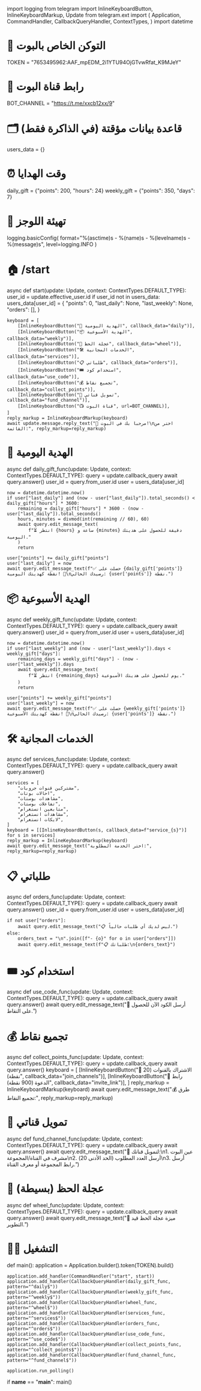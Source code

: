 import logging
from telegram import InlineKeyboardButton, InlineKeyboardMarkup, Update
from telegram.ext import (
    Application,
    CommandHandler,
    CallbackQueryHandler,
    ContextTypes,
)
import datetime

# 🔑 التوكن الخاص بالبوت
TOKEN = "7653495962:AAF_mpEDM_2i1YTU94OjGTvwRfat_K9MJeY"

# 📢 رابط قناة البوت
BOT_CHANNEL = "https://t.me/xxcb12xx/9"

# 🗂️ قاعدة بيانات مؤقتة (في الذاكرة فقط)
users_data = {}

# ⏰ وقت الهدايا
daily_gift = {"points": 200, "hours": 24}
weekly_gift = {"points": 350, "days": 7}


# 📌 تهيئة اللوجز
logging.basicConfig(
    format="%(asctime)s - %(name)s - %(levelname)s - %(message)s", level=logging.INFO
)


# 🏠 /start
async def start(update: Update, context: ContextTypes.DEFAULT_TYPE):
    user_id = update.effective_user.id
    if user_id not in users_data:
        users_data[user_id] = {
            "points": 0,
            "last_daily": None,
            "last_weekly": None,
            "orders": [],
        }

    keyboard = [
        [InlineKeyboardButton("🎁 الهدية اليومية", callback_data="daily")],
        [InlineKeyboardButton("📦 الهدية الأسبوعية", callback_data="weekly")],
        [InlineKeyboardButton("🎡 عجلة الحظ", callback_data="wheel")],
        [InlineKeyboardButton("🛠️ الخدمات المجانية", callback_data="services")],
        [InlineKeyboardButton("📋 طلباتي", callback_data="orders")],
        [InlineKeyboardButton("🎟️ استخدام كود", callback_data="use_code")],
        [InlineKeyboardButton("💰 تجميع نقاط", callback_data="collect_points")],
        [InlineKeyboardButton("📢 تمويل قناتي", callback_data="fund_channel")],
        [InlineKeyboardButton("📺 قناة البوت", url=BOT_CHANNEL)],
    ]
    reply_markup = InlineKeyboardMarkup(keyboard)
    await update.message.reply_text("👋 مرحبا بك في البوت!\nاختر من القائمة:", reply_markup=reply_markup)


# 🎁 الهدية اليومية
async def daily_gift_func(update: Update, context: ContextTypes.DEFAULT_TYPE):
    query = update.callback_query
    await query.answer()
    user_id = query.from_user.id
    user = users_data[user_id]

    now = datetime.datetime.now()
    if user["last_daily"] and (now - user["last_daily"]).total_seconds() < daily_gift["hours"] * 3600:
        remaining = daily_gift["hours"] * 3600 - (now - user["last_daily"]).total_seconds()
        hours, minutes = divmod(int(remaining // 60), 60)
        await query.edit_message_text(
            f"⏳ انتظر {hours} ساعة و {minutes} دقيقة للحصول على هديتك اليومية."
        )
        return

    user["points"] += daily_gift["points"]
    user["last_daily"] = now
    await query.edit_message_text(f"✅ حصلت على {daily_gift['points']} نقطة كهديتك اليومية! 🎁\nرصيدك الحالي: {user['points']} نقطة.")


# 📦 الهدية الأسبوعية
async def weekly_gift_func(update: Update, context: ContextTypes.DEFAULT_TYPE):
    query = update.callback_query
    await query.answer()
    user_id = query.from_user.id
    user = users_data[user_id]

    now = datetime.datetime.now()
    if user["last_weekly"] and (now - user["last_weekly"]).days < weekly_gift["days"]:
        remaining_days = weekly_gift["days"] - (now - user["last_weekly"]).days
        await query.edit_message_text(
            f"⏳ انتظر {remaining_days} يوم للحصول على هديتك الأسبوعية."
        )
        return

    user["points"] += weekly_gift["points"]
    user["last_weekly"] = now
    await query.edit_message_text(f"✅ حصلت على {weekly_gift['points']} نقطة كهديتك الأسبوعية! 🎁\nرصيدك الحالي: {user['points']} نقطة.")


# 🛠️ الخدمات المجانية
async def services_func(update: Update, context: ContextTypes.DEFAULT_TYPE):
    query = update.callback_query
    await query.answer()

    services = [
        "مشتركين قنوات جروبات",
        "احالات بوتات",
        "مشاهدات بوستات",
        "تفاعلات بوستات",
        "متابعين انستغرام",
        "مشاهدات انستغرام",
        "لايكات انستغرام",
    ]
    keyboard = [[InlineKeyboardButton(s, callback_data=f"service_{s}")] for s in services]
    reply_markup = InlineKeyboardMarkup(keyboard)
    await query.edit_message_text("اختر الخدمة المطلوبة:", reply_markup=reply_markup)


# 📋 طلباتي
async def orders_func(update: Update, context: ContextTypes.DEFAULT_TYPE):
    query = update.callback_query
    await query.answer()
    user_id = query.from_user.id
    user = users_data[user_id]

    if not user["orders"]:
        await query.edit_message_text("📋 ليس لديك أي طلبات حالياً.")
    else:
        orders_text = "\n".join([f"- {o}" for o in user["orders"]])
        await query.edit_message_text(f"📋 طلباتك:\n{orders_text}")


# 🎟️ استخدام كود
async def use_code_func(update: Update, context: ContextTypes.DEFAULT_TYPE):
    query = update.callback_query
    await query.answer()
    await query.edit_message_text("🔑 أرسل الكود الآن للحصول على النقاط.")


# 💰 تجميع نقاط
async def collect_points_func(update: Update, context: ContextTypes.DEFAULT_TYPE):
    query = update.callback_query
    await query.answer()
    keyboard = [
        [InlineKeyboardButton("📢 الاشتراك بالقنوات (20 نقطة)", callback_data="join_channels")],
        [InlineKeyboardButton("🔗 رابط الدعوة (900 نقطة)", callback_data="invite_link")],
    ]
    reply_markup = InlineKeyboardMarkup(keyboard)
    await query.edit_message_text("💰 طرق تجميع النقاط:", reply_markup=reply_markup)


# 📢 تمويل قناتي
async def fund_channel_func(update: Update, context: ContextTypes.DEFAULT_TYPE):
    query = update.callback_query
    await query.answer()
    await query.edit_message_text("📢 لتمويل قناتك:\n1. عين البوت مشرف في القناة/المجموعة\n2. أرسل العدد المطلوب (الحد الأدنى 20)\n3. أرسل رابط المجموعة أو معرف القناة.")


# 🎡 عجلة الحظ (بسيطة)
async def wheel_func(update: Update, context: ContextTypes.DEFAULT_TYPE):
    query = update.callback_query
    await query.answer()
    await query.edit_message_text("🎡 ميزة عجلة الحظ قيد التطوير.")


# 🏃‍♂️ التشغيل
def main():
    application = Application.builder().token(TOKEN).build()

    application.add_handler(CommandHandler("start", start))
    application.add_handler(CallbackQueryHandler(daily_gift_func, pattern="^daily$"))
    application.add_handler(CallbackQueryHandler(weekly_gift_func, pattern="^weekly$"))
    application.add_handler(CallbackQueryHandler(wheel_func, pattern="^wheel$"))
    application.add_handler(CallbackQueryHandler(services_func, pattern="^services$"))
    application.add_handler(CallbackQueryHandler(orders_func, pattern="^orders$"))
    application.add_handler(CallbackQueryHandler(use_code_func, pattern="^use_code$"))
    application.add_handler(CallbackQueryHandler(collect_points_func, pattern="^collect_points$"))
    application.add_handler(CallbackQueryHandler(fund_channel_func, pattern="^fund_channel$"))

    application.run_polling()


if __name__ == "__main__":
    main()
    
